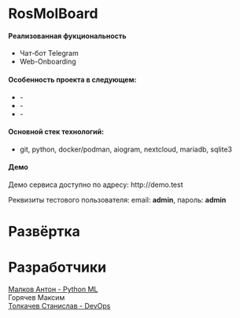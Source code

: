 # RosMolBoard
<h4>Реализованная фукциональность</h4>
<ul>
    <li>Чат-бот Telegram</li>
    <li>Web-Onboarding</li>
</ul>

<h4>Особенность проекта в следующем:</h4>
<ul>
    <li>-</li>
    <li>-</li>
    <li>-</li>
</ul>

<h4>Основной стек технологий:</h4>
<ul>
	<li>git, python, docker/podman, aiogram, nextcloud, mariadb, sqlite3</li>
 </ul>
 
<h4>Демо</h4>
<p>Демо сервиса доступно по адресу: http://demo.test </p>
<p>Реквизиты тестового пользователя: email: <b>admin</b>, пароль: <b>admin</b></p>

# Развёртка

# Разработчики

[Малков Антон - Python ML](https://t.me/Malkov_Anton_V) <br>
Горячев Максим <br>
[Толкачев Станислав - DevOps](https://github.com/6yntar05) <br>
